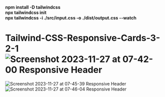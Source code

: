 <b>npm install -D tailwindcss</b><br>
<b>npx tailwindcss init</b><br>
<b>npx tailwindcss -i ./src/input.css -o ./dist/output.css --watch</b><br>



# Tailwind-CSS-Responsive-Cards-3-2-1![Screenshot 2023-11-27 at 07-42-00 Responsive Header](https://github.com/JavaScriptOstad/Tailwind-CSS-Responsive-Cards-3-2-1/assets/73139993/25c0d6dc-eeff-4884-9a98-262b20a720f0)
![Screenshot 2023-11-27 at 07-45-39 Responsive Header](https://github.com/JavaScriptOstad/Tailwind-CSS-Responsive-Cards-3-2-1/assets/73139993/c4b6bb4d-433a-456a-84d8-04327e12ea83)
![Screenshot 2023-11-27 at 07-46-04 Responsive Header](https://github.com/JavaScriptOstad/Tailwind-CSS-Responsive-Cards-3-2-1/assets/73139993/ac3c0021-18cb-4136-9774-f74f99d4e910)


